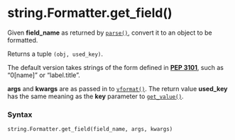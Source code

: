 # string.Formatter.get_field()

Given **field_name** as returned by [`parse()`](/modules/string/Formatter/parse.md), convert it to an object to be formatted.

Returns a tuple `(obj, used_key)`.

The default version takes strings of the form defined in [**PEP 3101**](https://peps.python.org/pep-3101/), such as “0[name]” or “label.title”. 

**args** and **kwargs** are as passed in to [`vformat()`](/modules/string/Formatter/vformat.md). The return value **used_key** has the same meaning as the **key** parameter to [`get_value()`](/modules/string/Formatter/get_value.md).

### Syntax

```python
string.Formatter.get_field(field_name, args, kwargs)
```
